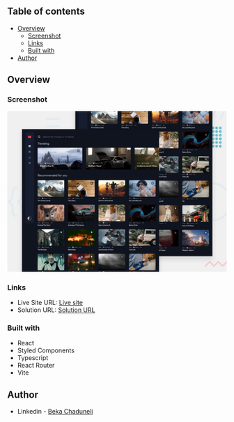 ## Table of contents

- [Overview](#overview)
  - [Screenshot](#screenshot)
  - [Links](#links)
  - [Built with](#built-with)
- [Author](#author)

## Overview

### Screenshot

![](/preview.jpg)

### Links

- Live Site URL: [Live site](https://entertaiment-web-app-nu.vercel.app/)
- Solution URL: [Solution URL](https://github.com/bekaChaduneli/entertaiment-web-app)

### Built with

- React
- Styled Components
- Typescript
- React Router
- Vite

## Author

- Linkedin - [Beka Chaduneli](https://www.linkedin.com/in/beka-chaduneli-28203422b/)

